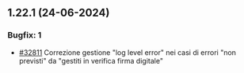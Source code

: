 ## 1.22.1 (24-06-2024)

### Bugfix: 1
- [#32811](https://parermine.regione.emilia-romagna.it/issues/32811)  Correzione gestione "log level error" nei casi di errori "non previsti" da "gestiti in verifica firma digitale"
